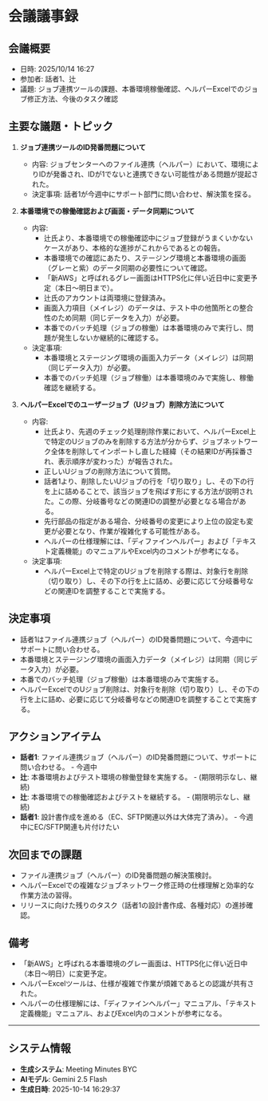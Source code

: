 # 会議議事録

## 会議概要
- 日時: 2025/10/14 16:27
- 参加者: 話者1、辻
- 議題: ジョブ連携ツールの課題、本番環境稼働確認、ヘルパーExcelでのジョブ修正方法、今後のタスク確認

## 主要な議題・トピック
1.  **ジョブ連携ツールのID発番問題について**
    -   内容: ジョブセンターへのファイル連携（ヘルパー）において、環境によりIDが発番され、IDが1でないと連携できない可能性がある問題が提起された。
    -   決定事項: 話者1が今週中にサポート部門に問い合わせ、解決策を探る。

2.  **本番環境での稼働確認および画面・データ同期について**
    -   内容:
        -   辻氏より、本番環境での稼働確認中にジョブ登録がうまくいかないケースがあり、本格的な進捗がこれからであるとの報告。
        -   本番環境での確認にあたり、ステージング環境と本番環境の画面（グレーと紫）のデータ同期の必要性について確認。
        -   「新AWS」と呼ばれるグレー画面はHTTPS化に伴い近日中に変更予定（本日～明日まで）。
        -   辻氏のアカウントは両環境に登録済み。
        -   画面入力項目（メイレジ）のデータは、テスト中の他箇所との整合性のため同期（同じデータを入力）が必要。
        -   本番でのバッチ処理（ジョブの稼働）は本番環境のみで実行し、問題が発生しないか継続的に確認する。
    -   決定事項:
        -   本番環境とステージング環境の画面入力データ（メイレジ）は同期（同じデータ入力）が必要。
        -   本番でのバッチ処理（ジョブ稼働）は本番環境のみで実施し、稼働確認を継続する。

3.  **ヘルパーExcelでのユーザージョブ（Uジョブ）削除方法について**
    -   内容:
        -   辻氏より、先週のチェック処理削除作業において、ヘルパーExcel上で特定のUジョブのみを削除する方法が分からず、ジョブネットワーク全体を削除してインポートし直した経緯（その結果IDが再採番され、表示順序が変わった）が報告された。
        -   正しいUジョブの削除方法について質問。
        -   話者1より、削除したいUジョブの行を「切り取り」し、その下の行を上に詰めることで、該当ジョブを飛ばす形にする方法が説明された。この際、分岐番号などの関連IDの調整が必要となる場合がある。
        -   先行部品の指定がある場合、分岐番号の変更により上位の設定も変更が必要となり、作業が複雑化する可能性がある。
        -   ヘルパーの仕様理解には、「ディファインヘルパー」および「テキスト定義機能」のマニュアルやExcel内のコメントが参考になる。
    -   決定事項:
        -   ヘルパーExcel上で特定のUジョブを削除する際は、対象行を削除（切り取り）し、その下の行を上に詰め、必要に応じて分岐番号などの関連IDを調整することで実施する。

## 決定事項
-   話者1はファイル連携ジョブ（ヘルパー）のID発番問題について、今週中にサポートに問い合わせる。
-   本番環境とステージング環境の画面入力データ（メイレジ）は同期（同じデータ入力）が必要。
-   本番でのバッチ処理（ジョブ稼働）は本番環境のみで実施する。
-   ヘルパーExcelでのUジョブ削除は、対象行を削除（切り取り）し、その下の行を上に詰め、必要に応じて分岐番号などの関連IDを調整することで実施する。

## アクションアイテム
-   **話者1**: ファイル連携ジョブ（ヘルパー）のID発番問題について、サポートに問い合わせる。 - 今週中
-   **辻**: 本番環境およびテスト環境の稼働登録を実施する。 - (期限明示なし、継続)
-   **辻**: 本番環境での稼働確認およびテストを継続する。 - (期限明示なし、継続)
-   **話者1**: 設計書作成を進める（EC、SFTP関連以外は大体完了済み）。 - 今週中にEC/SFTP関連も片付けたい

## 次回までの課題
-   ファイル連携ジョブ（ヘルパー）のID発番問題の解決策検討。
-   ヘルパーExcelでの複雑なジョブネットワーク修正時の仕様理解と効率的な作業方法の習得。
-   リリースに向けた残りのタスク（話者1の設計書作成、各種対応）の進捗確認。

## 備考
-   「新AWS」と呼ばれる本番環境のグレー画面は、HTTPS化に伴い近日中（本日～明日）に変更予定。
-   ヘルパーExcelツールは、仕様が複雑で作業が煩雑であるとの認識が共有された。
-   ヘルパーの仕様理解には、「ディファインヘルパー」マニュアル、「テキスト定義機能」マニュアル、およびExcel内のコメントが参考になる。

---

## システム情報

- **生成システム**: Meeting Minutes BYC
- **AIモデル**: Gemini 2.5 Flash
- **生成日時**: 2025-10-14 16:29:37


